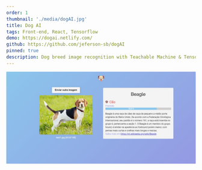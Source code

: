 ```yaml
---
order: 1
thumbnail: './media/dogAI.jpg'
title: Dog AI
tags: Front-end, React, Tensorflow
demo: https://dogai.netlify.com/
github: https://github.com/jeferson-sb/dogAI
pinned: true
description: Dog breed image recognition with Teachable Machine & Tensorflow.js
---
```


![](./media/dogAI.jpg)
